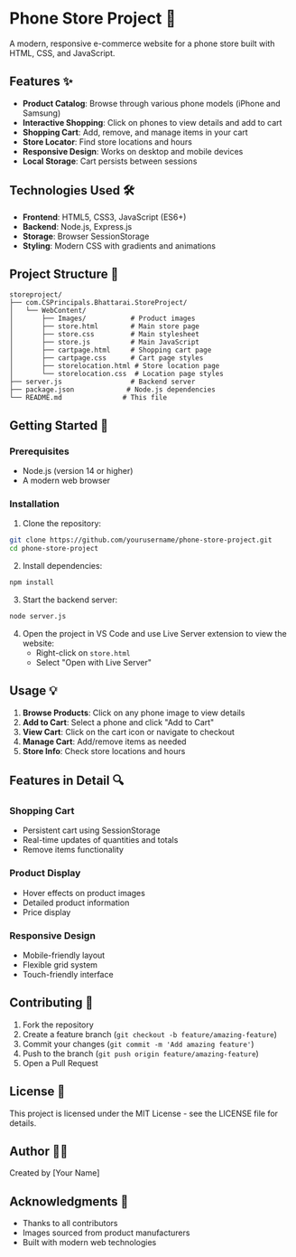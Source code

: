 # Phone Store Project 📱

A modern, responsive e-commerce website for a phone store built with HTML, CSS, and JavaScript.

## Features ✨

- **Product Catalog**: Browse through various phone models (iPhone and Samsung)
- **Interactive Shopping**: Click on phones to view details and add to cart
- **Shopping Cart**: Add, remove, and manage items in your cart
- **Store Locator**: Find store locations and hours
- **Responsive Design**: Works on desktop and mobile devices
- **Local Storage**: Cart persists between sessions

## Technologies Used 🛠️

- **Frontend**: HTML5, CSS3, JavaScript (ES6+)
- **Backend**: Node.js, Express.js
- **Storage**: Browser SessionStorage
- **Styling**: Modern CSS with gradients and animations

## Project Structure 📁

```
storeproject/
├── com.CSPrincipals.Bhattarai.StoreProject/
│   └── WebContent/
│       ├── Images/           # Product images
│       ├── store.html        # Main store page
│       ├── store.css         # Main stylesheet
│       ├── store.js          # Main JavaScript
│       ├── cartpage.html     # Shopping cart page
│       ├── cartpage.css      # Cart page styles
│       ├── storelocation.html # Store location page
│       └── storelocation.css  # Location page styles
├── server.js                 # Backend server
├── package.json             # Node.js dependencies
└── README.md               # This file
```

## Getting Started 🚀

### Prerequisites
- Node.js (version 14 or higher)
- A modern web browser

### Installation

1. Clone the repository:
```bash
git clone https://github.com/yourusername/phone-store-project.git
cd phone-store-project
```

2. Install dependencies:
```bash
npm install
```

3. Start the backend server:
```bash
node server.js
```

4. Open the project in VS Code and use Live Server extension to view the website:
   - Right-click on `store.html`
   - Select "Open with Live Server"

## Usage 💡

1. **Browse Products**: Click on any phone image to view details
2. **Add to Cart**: Select a phone and click "Add to Cart"
3. **View Cart**: Click on the cart icon or navigate to checkout
4. **Manage Cart**: Add/remove items as needed
5. **Store Info**: Check store locations and hours

## Features in Detail 🔍

### Shopping Cart
- Persistent cart using SessionStorage
- Real-time updates of quantities and totals
- Remove items functionality

### Product Display
- Hover effects on product images
- Detailed product information
- Price display

### Responsive Design
- Mobile-friendly layout
- Flexible grid system
- Touch-friendly interface

## Contributing 🤝

1. Fork the repository
2. Create a feature branch (`git checkout -b feature/amazing-feature`)
3. Commit your changes (`git commit -m 'Add amazing feature'`)
4. Push to the branch (`git push origin feature/amazing-feature`)
5. Open a Pull Request

## License 📄

This project is licensed under the MIT License - see the LICENSE file for details.

## Author 👨‍💻

Created by [Your Name]

## Acknowledgments 🙏

- Thanks to all contributors
- Images sourced from product manufacturers
- Built with modern web technologies
